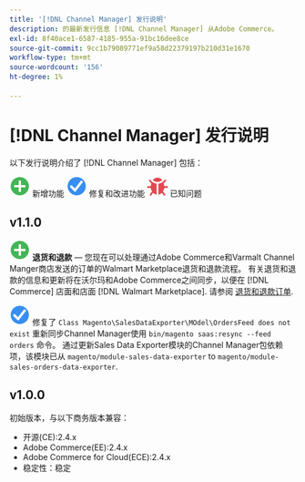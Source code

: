 ```yaml
---
title: '[!DNL Channel Manager] 发行说明'
description: 的最新发行信息 [!DNL Channel Manager] 从Adobe Commerce。
exl-id: 8f40ace1-6587-4185-955a-91bc16dee8ce
source-git-commit: 9cc1b79089771ef9a58d22379197b210d31e1670
workflow-type: tm+mt
source-wordcount: '156'
ht-degree: 1%

---
```


# [!DNL Channel Manager] 发行说明

以下发行说明介绍了 [!DNL Channel Manager] 包括：

![新建](../assets/new.svg) 新增功能
![修复的问题](../assets/fix.svg) 修复和改进功能
![已知问题](../assets/bug.svg) 已知问题


## v1.1.0

![新建](../assets/new.svg)<!--CHAN-5204--> **退货和退款** — 您现在可以处理通过Adobe Commerce和Varmalt Channel Manger商店发送的订单的Walmart Marketplace退货和退款流程。 有关退货和退款的信息和更新将在沃尔玛和Adobe Commerce之间同步，以便在 [!DNL Commerce] 店面和店面 [!DNL Walmart Marketplace]. 请参阅 [退货和退款订单](return-refund-orders.md).

![已修复](../assets/fix.svg)<!--CHAN-5661--> 修复了 `Class Magento\SalesDataExporter\MOdel\OrdersFeed does not exist` 重新同步Channel Manager使用 `bin/magento saas:resync --feed orders` 命令。 通过更新Sales Data Exporter模块的Channel Manager包依赖项，该模块已从 `magento/module-sales-data-exporter` to `magento/module-sales-orders-data-exporter`.

## v1.0.0

初始版本，与以下商务版本兼容：

* 开源(CE):2.4.x
* Adobe Commerce(EE):2.4.x
* Adobe Commerce for Cloud(ECE):2.4.x
* 稳定性：稳定
